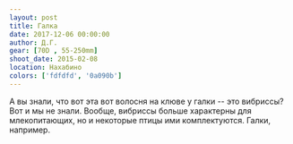 ```yaml
---
layout: post
title: Галка
date: 2017-12-06 00:00:00
author: Д.Г.
gear: [70D , 55-250mm]
shoot_date: 2015-02-08
location: Нахабино
colors: ['fdfdfd', '0a090b']
---
```

А вы знали, что вот эта вот волосня на клюве у галки -- это вибриссы? Вот и мы не знали. Вообще, вибриссы больше характерны для млекопитающих, но и некоторые птицы ими комплектуются. Галки, например.
